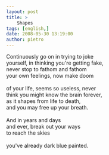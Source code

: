 ```yaml
---
layout: post
title: >
    Shapes
tags: [english,]
date: 2008-05-30 13:19:00
author: pietro
---
```

Continuously go on in trying to joke<br/>yourself, in thinking you're getting fake,<br/>never stop to fathom and fathom<br/>your own feelings, now make doom<br/><br/>of your life, seems so useless, never<br/>think you might know the brain forever,<br/>as it shapes from life to death,<br/>and you may free up your breath.<br/><br/>And in years and days<br/>and ever, break out your ways<br/>to reach the skies<br/><br/>you've already dark blue painted.
